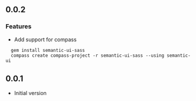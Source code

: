 ## 0.0.2

### Features

* Add support for compass

```console
  gem install semantic-ui-sass
  compass create compass-project -r semantic-ui-sass --using semantic-ui
```

## 0.0.1

* Initial version
